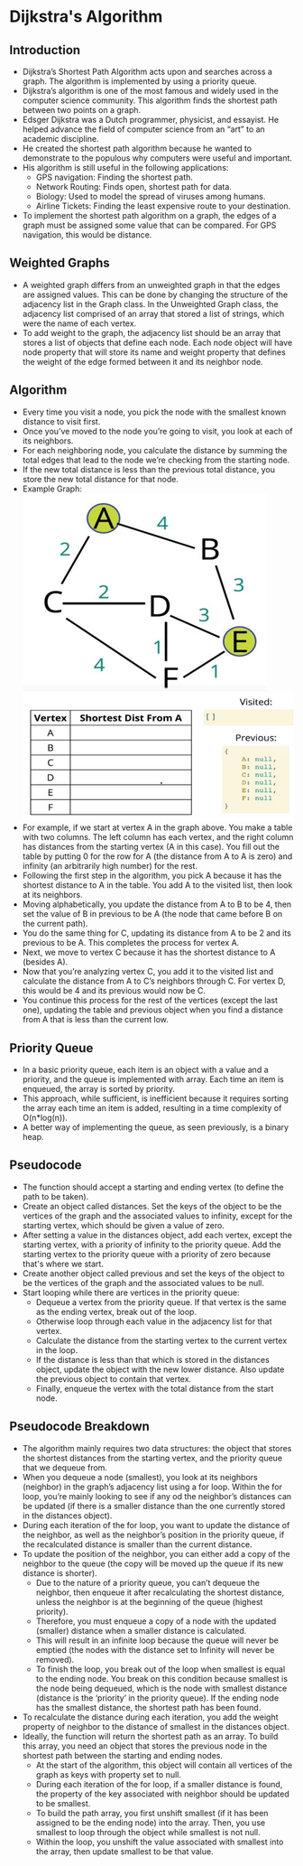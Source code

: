 # Dijkstra's Algorithm

## Introduction
- Dijkstra’s Shortest Path Algorithm acts upon and searches across a graph. The algorithm is implemented by using a priority queue.
- Dijkstra’s algorithm is one of the most famous and widely used in the computer science community. This algorithm finds the shortest path between two points on a graph.
- Edsger Dijkstra was a Dutch programmer, physicist, and essayist. He helped advance the field of computer science from an “art” to an academic discipline.
- He created the shortest path algorithm because he wanted to demonstrate to the populous why computers were useful and important.
- His algorithm is still useful in the following applications:
    - GPS navigation: Finding the shortest path.
    - Network Routing: Finds open, shortest path for data.
    - Biology: Used to model the spread of viruses among humans.
    - Airline Tickets: Finding the least expensive route to your destination.
- To implement the shortest path algorithm on a graph, the edges of a graph must be assigned some value that can be compared. For GPS navigation, this would be distance.
## Weighted Graphs
- A weighted graph differs from an unweighted graph in that the edges are assigned values. This can be done by changing the structure of the adjacency list in the Graph class. In the Unweighted Graph class, the adjacency list comprised of an array that stored a list of strings, which were the name of each vertex.
- To add weight to the graph, the adjacency list should be an array that stores a list of objects that define each node. Each node object will have node property that will store its name and weight property that defines the weight of the edge formed between it and its neighbor node.
## Algorithm
- Every time you visit a node, you pick the node with the smallest known distance to visit first.
- Once you’ve moved to the node you’re going to visit, you look at each of its neighbors.
- For each neighboring node, you calculate the distance by summing the total edges that lead to the node we’re checking from the starting node.
- If the new total distance is less than the previous total distance, you store the new total distance for that node.
- Example Graph:
    <img src="Weighted_Graph.JPG" />
    <img src="Dijkstras_Algoirthm.JPG" />
- For example, if we start at vertex A in the graph above. You make a table with two columns. The left column has each vertex, and the right column has distances from the starting vertex (A in this case). You fill out the table by putting 0 for the row for A (the distance from A to A is zero) and infinity (an arbitrarily high number) for the rest.
- Following the first step in the algorithm, you pick A because it has the shortest distance to A in the table. You add A to the visited list, then look at its neighbors.
- Moving alphabetically, you update the distance from A to B to be 4, then set the value of B in previous to be A (the node that came before B on the current path).
- You do the same thing for C, updating its distance from A to be 2 and its previous to be A. This completes the process for vertex A.
- Next, we move to vertex C because it has the shortest distance to A (besides A).
- Now that you’re analyzing vertex C, you add it to the visited list and calculate the distance from A to C’s neighbors through C. For vertex D, this would be 4 and its previous would now be C.
- You continue this process for the rest of the vertices (except the last one), updating the table and previous object when you find a distance from A that is less than the current low.
## Priority Queue
- In a basic priority queue, each item is an object with a value and a priority, and the queue is implemented with array. Each time an item is enqueued, the array is sorted by priority.
- This approach, while sufficient, is inefficient because it requires sorting the array each time an item is added, resulting in a time complexity of O(n*log(n)).
- A better way of implementing the queue, as seen previously, is a binary heap.
## Pseudocode
- The function should accept a starting and ending vertex (to define the path to be taken).
- Create an object called distances. Set the keys of the object to be the vertices of the graph and the associated values to infinity, except for the starting vertex, which should be given a value of zero.
- After setting a value in the distances object, add each vertex, except the starting vertex, with a priority of infinity to the priority queue. Add the starting vertex to the priority queue with a priority of zero because that's where we start.
- Create another object called previous and set the keys of the object to be the vertices of the graph and the associated values to be null.
- Start looping while there are vertices in the priority queue:
    - Dequeue a vertex from the priority queue. If that vertex is the same as the ending vertex, break out of the loop.
    - Otherwise loop through each value in the adjacency list for that vertex.
    - Calculate the distance from the starting vertex to the current vertex in the loop.
    - If the distance is less than that which is stored in the distances object, update the object with the new lower distance. Also update the previous object to contain that vertex.
    - Finally, enqueue the vertex with the total distance from the start node.
## Pseudocode Breakdown
- The algorithm mainly requires two data structures: the object that stores the shortest distances from the starting vertex, and the priority queue that we dequeue from.
- When you dequeue a node (smallest), you look at its neighbors (neighbor) in the graph’s adjacency list using a for loop. Within the for loop, you’re mainly looking to see if any od the neighbor’s distances can be updated (if there is a smaller distance than the one currently stored in the distances object).
- During each iteration of the for loop, you want to update the distance of the neighbor, as well as the neighbor’s position in the priority queue, if the recalculated distance is smaller than the current distance.
- To update the position of the neighbor, you can either add a copy of the neighbor to the queue (the copy will be moved up the queue if its new distance is shorter).
    - Due to the nature of a priority queue, you can’t dequeue the neighbor, then enqueue it after recalculating the shortest distance, unless the neighbor is at the beginning of the queue (highest priority).
    - Therefore, you must enqueue a copy of a node with the updated (smaller) distance when a smaller distance is calculated.
    - This will result in an infinite loop because the queue will never be emptied (the nodes with the distance set to Infinity will never be removed).
    - To finish the loop, you break out of the loop when smallest is equal to the ending node. You break on this condition because smallest is the node being dequeued, which is the node with smallest distance (distance is the ‘priority’ in the priority queue). If the ending node has the smallest distance, the shortest path has been found.
- To recalculate the distance during each iteration, you add the weight property of neighbor to the distance of smallest in the distances object.
- Ideally, the function will return the shortest path as an array. To build this array,  you need an object that stores the previous node in the shortest path between the starting and ending nodes.
    - At the start of the algorithm, this object will contain all vertices of the graph as keys with property set to null.
    - During each iteration of the for loop, if a smaller distance is found, the property of the key associated with neighbor should be updated to be smallest.
    - To build the path array, you first unshift smallest (if it has been assigned to be the ending node) into the array. Then, you use smallest to loop through the object while smallest is not null.
    - Within the loop, you unshift the value associated with smallest into the array, then update smallest to be that value. 
